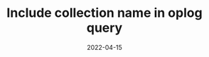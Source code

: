 ---
title: "Include collection name in oplog query"
content-type: ""
date: 2022-04-15
entry-type: 
entry-category: integration
connection-id: 
connection-version: 
pull-request: "https://github.com/singer-io/tap-mongodb/pull/78"
---